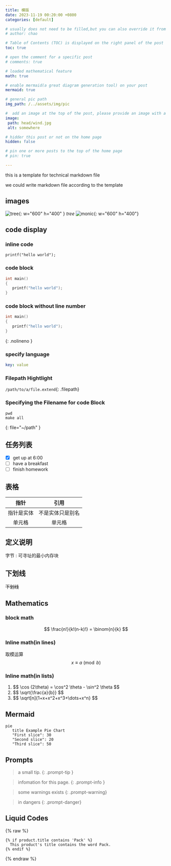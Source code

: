 ```yaml
---
title: 模版
date: 2023-11-19 00:20:00 +0800
categories: [default]

# usually does not need to be filled,but you can also override it from author.yml
# author: chao

# Table of Contents (TOC) is displayed on the right panel of the post
toc: true

# open the comment for a specific post
# comments: true

# loaded mathematical feature
math: true 

# enable mermaid(a great diagram generation tool) on your post
mermaid: true  

# general pic path
img_path: /../assets/img/pic

#  add an image at the top of the post, please provide an image with a resolution of 1200 x 630
image:
 path: head/wind.jpg
 alt: somewhere

# hidder this post or not on the home page
hidden: false

# pin one or more posts to the top of the home page
# pin: true

---
```



this is a template for technical markdown file

we could write markdown file according to the template


## images
![tree](tree.png){: w="600" h="400" }
_tree_
![monic](m3.jpg){: w="600" h="400"}



## code display

### inline code
`printf("hello world");`

### code block
```c
int main()
{
   printf("hello world"); 
}
```
### code block without line number
```c
int main()
{
   printf("hello world"); 
}
```
{: .nolineno }

### specify language
```yaml
key: value
```

### Filepath Hightlight
`/path/to/a/file.extend`{: .filepath}


### Specifying the Filename for code Block
```shell
pwd
make all
```
{: file="~/path" }


## 任务列表
- [x] get up at 6:00
- [ ] have a breakfast
- [ ] finish homework

## 表格

| 指针 | 引用 | 
| :-----:| :----: | 
| 指针是实体 | 不是实体只是别名| 
| 单元格 | 单元格 | 

## 定义说明
字节
: 可寻址的最小内存块

## 下划线 
~~下划线~~



## Mathematics


<!-- Block math should be added with $$ math $$ with mandatory blank lines before and after $$ -->
### block math

$$
\frac{n!}{k!(n-k)!} = \binom{n}{k}
$$

<!-- Inline math (in lines) should be added with $$ math $$ without any blank line before or after $$ -->
### Inline math(in lines)
取模运算$$ x \equiv a \pmod{b} $$

<!-- Inline math (in lists) should be added with \$$ math $$ -->
### Inline math(in lists)
1. \$$ \cos (2\theta) = \cos^2 \theta - \sin^2 \theta $$
2. \$$ \sqrt{\frac{a}{b}} $$
3. \$$ \sqrt[n]{1+x+x^2+x^3+\dots+x^n} $$


## Mermaid
```mermaid
pie
   title Example Pie Chart
   "First slice": 30
   "Second slice": 20
   "Third slice": 50
```

## Prompts

> a small tip.
{: .prompt-tip }

> infomation for this page.
{: .prompt-info }

> some warnings exists
{: .prompt-warning}

> in dangers
{: .prompt-danger}

## Liquid Codes

{% raw %}
```liquid
{% if product.title contains 'Pack' %}
  This product's title contains the word Pack.
{% endif %}
```
{% endraw %}
